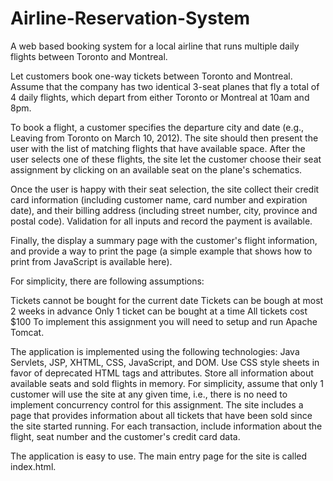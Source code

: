 Airline-Reservation-System
==========================

A web based booking system for a local airline that runs multiple daily flights between Toronto and Montreal.

Let customers book one-way tickets between Toronto and Montreal. 
Assume that the company has two identical 3-seat planes that fly a total of 4 daily flights, 
which depart from either Toronto or Montreal at 10am and 8pm.

To book a flight, a customer specifies the departure city and date (e.g., Leaving from Toronto on March 10, 2012). 
The site should then present the user with the list of matching flights that have available space. 
After the user selects one of these flights, the site let the customer choose their seat assignment by 
clicking on an available seat on the plane's schematics.

Once the user is happy with their seat selection, the site collect their credit card information (including customer name, card number and expiration date), 
and their billing address (including street number, city, province and postal code). 
Validation for all inputs and record the payment is available.

Finally, the display a summary page with the customer's flight information, 
and provide a way to print the page (a simple example that shows how to print from JavaScript is available here).

For simplicity, there are following assumptions:

Tickets cannot be bought for the current date
Tickets can be bough at most 2 weeks in advance
Only 1 ticket can be bought at a time
All tickets cost $100
To implement this assignment you will need to setup and run Apache Tomcat.

The application is implemented using the following technologies: 
Java Servlets, JSP, XHTML, CSS, JavaScript, and DOM. Use CSS style sheets in favor of deprecated HTML tags and attributes.
Store all information about available seats and sold flights in memory.
For simplicity, assume that only 1 customer will use the site at any given time, 
i.e., there is no need to implement concurrency control for this assignment.
The site includes a page that provides information about all tickets that have been sold since the site started running.
For each transaction, include information about the flight, seat number and the customer's credit card data.

The application is easy to use.
The main entry page for the site is called index.html.
